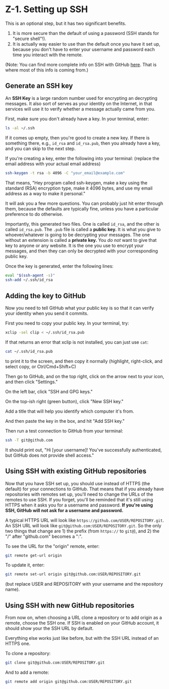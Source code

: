 # Z-1. Setting up SSH

This is an optional step, but it has two significant benefits.

1. It is more secure than the default of using a password (SSH stands for "secure shell"!).
2. It is actually way easier to use than the default once you have it set up, because you don't have to enter your username and password each time you interact with the remote.

(Note: You can find more complete info on SSH with GitHub [here](https://help.github.com/articles/connecting-to-github-with-ssh/). That is where most of this
info is coming from.)

## Generate an SSH key

An **SSH Key** is a large random number used for encrypting an decrypting messages. It also sort of serves as your identity on the Internet, in that services
will use it to verify whether a message actually came from you.

First, make sure you don't already have a key. In your terminal, enter:

```sh
ls -al ~/.ssh
```

If it comes up empty, then you're good to create a new key. If there is something there, e.g., `id_rsa` and `id_rsa.pub`, then you already have a key, and you
can skip to the next step.

If you're creating a key, enter the following into your terminal: (replace the email address with your actual email address)

```sh
ssh-keygen -t rsa -b 4096 -C "your_email@example.com"
```

That means, "Hey program called ssh-keygen, make a key using the standard (RSA) encryption type, make it 4096 bytes, and use my email address as a way to make
it personal."

It will ask you a few more questions. You can probably just hit enter through them, because the defaults are typically fine, unless you have a particular
preference to do otherwise.

Importantly, this generated two files. One is called `id_rsa`, and the other is called `id_rsa.pub`. The `.pub` file is called a **public key.** It is what you
give to whoever/whatever is going to be decrypting your messages. The one without an extension is called a **private key.** You *do not* want to give that key
to anyone or any website. It is the one you use to encrypt your messages, and then they can only be decrypted with your corresponding public key.

Once the key is generated, enter the following lines:

```sh
eval "$(ssh-agent -s)"
ssh-add ~/.ssh/id_rsa
```

## Adding the key to GitHub

Now you need to tell GitHub what your public key is so that it can verify your identity when you send it commits.

First you need to copy your public key. In your terminal, try:

```sh
xclip -sel clip < ~/.ssh/id_rsa.pub
```

If that returns an error that xclip is not installed, you can just use `cat`:

```sh
cat ~/.ssh/id_rsa.pub
```

to print it to the screen, and then copy it normally (highlight, right-click, and select copy, or Ctrl/Cmd+Shift+C)

Then go to GitHub, and on the top right, click on the arrow next to your icon, and then click "Settings."

On the left bar, click "SSH and GPG keys."

On the top-ish right (green button), click "New SSH key."

Add a title that will help you identify which computer it's from.

And then paste the key in the box, and hit "Add SSH key."

Then run a test connection to GitHub from your terminal:

```sh
ssh -T git@github.com
```

It should print out, "Hi [your username]! You've successfully authenticated, but GitHub does not provide shell access."

## Using SSH with existing GitHub repositories

Now that you have SSH set up, you should use instead of HTTPS (the default) for your connections to GitHub. That means that if you already have repositories
with remotes set up, you'll need to change the URLs of the remotes to use SSH. If you forget, you'll be reminded that it's still using HTTPS when it asks you
for a username and password. **If you're using SSH, GitHub will not ask for a username and password.**

A typical HTTPS URL will look like `https://github.com/USER/REPOSITORY.git`. An SSH URL will look like `git@github.com:USER/REPOSITORY.git`. So the only two
things that change are 1) the prefix (from `https://` to `git@`), and 2) the "/" after "github.com" becomes a ":".

To see the URL for the "origin" remote, enter:

```sh
git remote get-url origin
```

To update it, enter:

```sh
git remote set-url origin git@github.com:USER/REPOSITORY.git
```

(but replace USER and REPOSITORY with your username and the repository name).

## Using SSH with new GitHub repositories

From now on, when choosing a URL clone a repository or to add origin as a remote, choose the SSH one. If SSH is enabled on your GitHub account, it should show
your the SSH URL by default.

Everything else works just like before, but with the SSH URL instead of an HTTPS one.

To clone a repository:

```sh
git clone git@github.com:USER/REPOSITORY.git
```

And to add a remote:

```sh
git remote add origin git@github.com:USER/REPOSITORY.git
```
